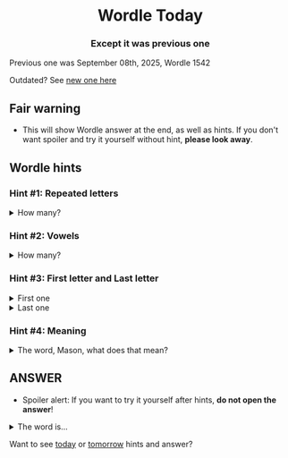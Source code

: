 <h1 align="center">
Wordle Today
</h1>

<h3 align="center">
Except it was previous one
</h3>

Previous one was September 08th, 2025, Wordle 1542

Outdated? See [new one here](README.md)

## Fair warning
- This will show Wordle answer at the end, as well as hints. If you don't want spoiler and try it yourself without hint, **please look away**.

## Wordle hints

### Hint #1: Repeated letters
<details>
  <summary>How many?</summary>
  Zero repeated letters.
</details>

### Hint #2: Vowels
<details>
  <summary>How many?</summary>
  There are 1 vowels. 
</details>

### Hint #3: First letter and Last letter
<details>
  <summary>First one</summary>
  Begins with the letter "C"
</details>
<details>
  <summary>Last one</summary>
  Ends with the letter "P"
</details>

### Hint #4: Meaning
<details>
  <summary>The word, Mason, what does that mean?</summary>
  A short, sharp or high note or noise, as of a bird or insect.
</details>

## ANSWER
- Spoiler alert: If you want to try it yourself after hints, **do not open the answer**!

<details>
  <summary>The word is...</summary>
  CHIRP
</details>

Want to see [today](README.md) or [tomorrow](TOMORROW.md) hints and answer?